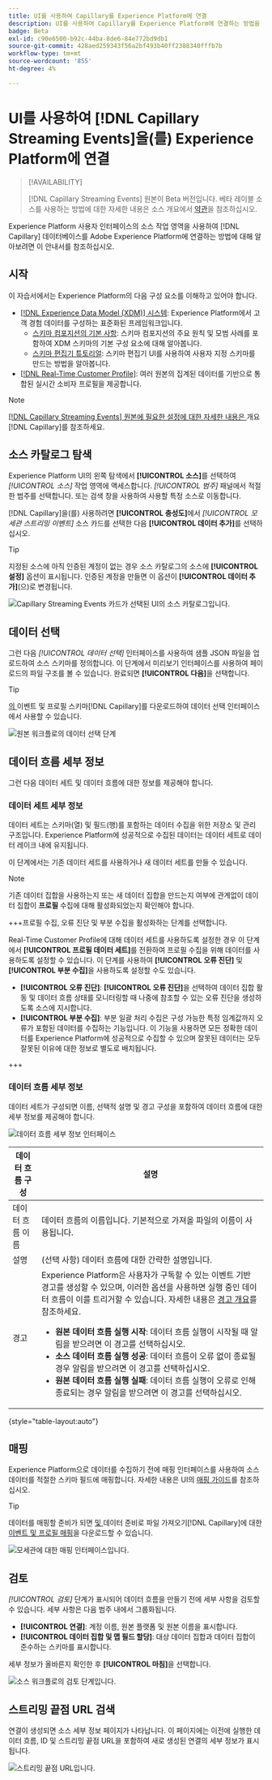 ```yaml
---
title: UI를 사용하여 Capillary를 Experience Platform에 연결
description: UI를 사용하여 Capillary를 Experience Platform에 연결하는 방법을 알아봅니다
badge: Beta
exl-id: c90e6500-b92c-44ba-8de6-84e772bd9db1
source-git-commit: 428aed259343f56a2bf493b40ff2388340fffb7b
workflow-type: tm+mt
source-wordcount: '855'
ht-degree: 4%

---
```


# UI를 사용하여 [!DNL Capillary Streaming Events]을(를) Experience Platform에 연결

>[!AVAILABILITY]
>
>[!DNL Capillary Streaming Events] 원본이 Beta 버전입니다. 베타 레이블 소스를 사용하는 방법에 대한 자세한 내용은 소스 개요에서 [약관](../../../../home.md#terms-and-conditions)을 참조하십시오.

Experience Platform 사용자 인터페이스의 소스 작업 영역을 사용하여 [!DNL Capillary] 데이터베이스를 Adobe Experience Platform에 연결하는 방법에 대해 알아보려면 이 안내서를 참조하십시오.

## 시작

이 자습서에서는 Experience Platform의 다음 구성 요소를 이해하고 있어야 합니다.

* [[!DNL Experience Data Model (XDM)] 시스템](../../../../../xdm/home.md): Experience Platform에서 고객 경험 데이터를 구성하는 표준화된 프레임워크입니다.
   * [스키마 컴포지션의 기본 사항](../../../../../xdm/schema/composition.md): 스키마 컴포지션의 주요 원칙 및 모범 사례를 포함하여 XDM 스키마의 기본 구성 요소에 대해 알아봅니다.
   * [스키마 편집기 튜토리얼](../../../../../xdm/tutorials/create-schema-ui.md): 스키마 편집기 UI를 사용하여 사용자 지정 스키마를 만드는 방법을 알아봅니다.
* [[!DNL Real-Time Customer Profile]](../../../../../profile/home.md): 여러 원본의 집계된 데이터를 기반으로 통합된 실시간 소비자 프로필을 제공합니다.

>[!NOTE]
>
>[[!DNL Capillary Streaming Events]  원본에 필요한 설정에 대한 자세한 내용은 ](../../../../connectors/loyalty/capillary.md)개요[!DNL Capillary]를 참조하세요.

## 소스 카탈로그 탐색

Experience Platform UI의 왼쪽 탐색에서 **[!UICONTROL 소스]**&#x200B;를 선택하여 *[!UICONTROL 소스]* 작업 영역에 액세스합니다. *[!UICONTROL 범주]* 패널에서 적절한 범주를 선택합니다. 또는 검색 창을 사용하여 사용할 특정 소스로 이동합니다.

[!DNL Capillary]을(를) 사용하려면 **[!UICONTROL 충성도]**&#x200B;에서 *[!UICONTROL 모세관 스트리밍 이벤트]* 소스 카드를 선택한 다음 **[!UICONTROL 데이터 추가]**&#x200B;를 선택하십시오.

>[!TIP]
>
>지정된 소스에 아직 인증된 계정이 없는 경우 소스 카탈로그의 소스에 **[!UICONTROL 설정]** 옵션이 표시됩니다. 인증된 계정을 만들면 이 옵션이 **[!UICONTROL 데이터 추가]**(으)로 변경됩니다.

![Capillary Streaming Events 카드가 선택된 UI의 소스 카탈로그입니다.](../../../../images/tutorials/create/capillary/catalog.png)

## 데이터 선택

그런 다음 *[!UICONTROL 데이터 선택]* 인터페이스를 사용하여 샘플 JSON 파일을 업로드하여 소스 스키마를 정의합니다. 이 단계에서 미리보기 인터페이스를 사용하여 페이로드의 파일 구조를 볼 수 있습니다. 완료되면 **[!UICONTROL 다음]**&#x200B;을 선택합니다.

>[!TIP]
>
>[의 ](../../../../images/tutorials/create/capillary/schemas.zip)이벤트 및 프로필 스키마[!DNL Capillary]를 다운로드하여 데이터 선택 인터페이스에서 사용할 수 있습니다.

![원본 워크플로의 데이터 선택 단계](../../../../images/tutorials/create/capillary/select-data.png)

## 데이터 흐름 세부 정보

그런 다음 데이터 세트 및 데이터 흐름에 대한 정보를 제공해야 합니다.

### 데이터 세트 세부 정보

데이터 세트는 스키마(열) 및 필드(행)를 포함하는 데이터 수집을 위한 저장소 및 관리 구조입니다. Experience Platform에 성공적으로 수집된 데이터는 데이터 세트로 데이터 레이크 내에 유지됩니다.

이 단계에서는 기존 데이터 세트를 사용하거나 새 데이터 세트를 만들 수 있습니다.

>[!NOTE]
>
>기존 데이터 집합을 사용하는지 또는 새 데이터 집합을 만드는지 여부에 관계없이 데이터 집합이 **프로필** 수집에 대해 활성화되었는지 확인해야 합니다.

+++프로필 수집, 오류 진단 및 부분 수집을 활성화하는 단계를 선택합니다.

Real-Time Customer Profile에 대해 데이터 세트를 사용하도록 설정한 경우 이 단계에서 **[!UICONTROL 프로필 데이터 세트]**&#x200B;를 전환하여 프로필 수집을 위해 데이터를 사용하도록 설정할 수 있습니다. 이 단계를 사용하여 **[!UICONTROL 오류 진단]** 및 **[!UICONTROL 부분 수집]**&#x200B;을 사용하도록 설정할 수도 있습니다.

* **[!UICONTROL 오류 진단]**: **[!UICONTROL 오류 진단]**&#x200B;을 선택하여 데이터 집합 활동 및 데이터 흐름 상태를 모니터링할 때 나중에 참조할 수 있는 오류 진단을 생성하도록 소스에 지시합니다.
* **[!UICONTROL 부분 수집]**: 부분 일괄 처리 수집은 구성 가능한 특정 임계값까지 오류가 포함된 데이터를 수집하는 기능입니다. 이 기능을 사용하면 모든 정확한 데이터를 Experience Platform에 성공적으로 수집할 수 있으며 잘못된 데이터는 모두 잘못된 이유에 대한 정보로 별도로 배치됩니다.

+++

### 데이터 흐름 세부 정보

데이터 세트가 구성되면 이름, 선택적 설명 및 경고 구성을 포함하여 데이터 흐름에 대한 세부 정보를 제공해야 합니다.

![데이터 흐름 세부 정보 인터페이스](../../../../images/tutorials/create/capillary/dataflow-detail.png)

| 데이터 흐름 구성 | 설명 |
| --- | --- |
| 데이터 흐름 이름 | 데이터 흐름의 이름입니다.  기본적으로 가져올 파일의 이름이 사용됩니다. |
| 설명 | (선택 사항) 데이터 흐름에 대한 간략한 설명입니다. |
| 경고 | Experience Platform은 사용자가 구독할 수 있는 이벤트 기반 경고를 생성할 수 있으며, 이러한 옵션을 사용하면 실행 중인 데이터 흐름이 이를 트리거할 수 있습니다.  자세한 내용은 [경고 개요](../../alerts.md)를 참조하세요. <ul><li>**원본 데이터 흐름 실행 시작**: 데이터 흐름 실행이 시작될 때 알림을 받으려면 이 경고를 선택하십시오.</li><li>**소스 데이터 흐름 실행 성공**: 데이터 흐름이 오류 없이 종료될 경우 알림을 받으려면 이 경고를 선택하십시오.</li><li>**원본 데이터 흐름 실행 실패**: 데이터 흐름 실행이 오류로 인해 종료되는 경우 알림을 받으려면 이 경고를 선택하십시오.</li></ul> |

{style="table-layout:auto"}

## 매핑

Experience Platform으로 데이터를 수집하기 전에 매핑 인터페이스를 사용하여 소스 데이터를 적절한 스키마 필드에 매핑합니다. 자세한 내용은 UI의 [매핑 가이드](../../../../../data-prep/ui/mapping.md)를 참조하십시오.

>[!TIP]
>
>데이터를 매핑할 준비가 되면 [ 및 ](../../../../images/tutorials/create/capillary/mappings.zip)데이터 준비로 파일 가져오기[!DNL Capillary]에 대한 [이벤트 및 프로필 매핑](../../../../../data-prep/ui/mapping.md#import-mapping)을 다운로드할 수 있습니다.

![모세관에 대한 매핑 인터페이스입니다.](../../../../images/tutorials/create/capillary/mappings.png)

## 검토

*[!UICONTROL 검토]* 단계가 표시되어 데이터 흐름을 만들기 전에 세부 사항을 검토할 수 있습니다. 세부 사항은 다음 범주 내에서 그룹화됩니다.

* **[!UICONTROL 연결]**: 계정 이름, 원본 플랫폼 및 원본 이름을 표시합니다.
* **[!UICONTROL 데이터 집합 및 맵 필드 할당]**: 대상 데이터 집합과 데이터 집합이 준수하는 스키마를 표시합니다.

세부 정보가 올바른지 확인한 후 **[!UICONTROL 마침]**&#x200B;을 선택합니다.

![소스 워크플로의 검토 단계입니다.](../../../../images/tutorials/create/capillary/review.png)

## 스트리밍 끝점 URL 검색

연결이 생성되면 소스 세부 정보 페이지가 나타납니다. 이 페이지에는 이전에 실행한 데이터 흐름, ID 및 스트리밍 끝점 URL을 포함하여 새로 생성된 연결의 세부 정보가 표시됩니다.

![스트리밍 끝점 URL입니다.](../../../../images/tutorials/create/capillary/endpoint-url.png)
